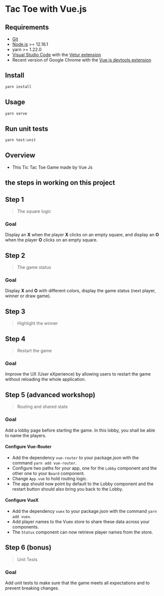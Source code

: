 # Tac Toe with Vue.js 


## Requirements

- [Git](https://git-scm.com/)
- [Node.js](https://nodejs.org/en/) >= 12.16.1
- yarn >= 1.22.0
- [Visual Studio Code](https://code.visualstudio.com/) with the [Vetur extension](https://marketplace.visualstudio.com/items?itemName=octref.vetur)
- Recent version of Google Chrome with the [Vue.js devtools extension](https://chrome.google.com/webstore/detail/vuejs-devtools/nhdogjmejiglipccpnnnanhbledajbpd)

## Install

```bash
yarn install
```

## Usage

```bash
yarn serve
```

## Run unit tests

```bash
yarn test:unit
```

##  Overview

- This Tic Tac Toe Game made by Vue Js


## the steps in working on this project

##  Step 1

> The square logic

### Goal

Display an **X** when the player **X** clicks on an empty square, and display an **O** when the player **O** clicks on an empty square.


##  Step 2

> The game status

### Goal

Display **X** and **O** with different colors, display the game status (next player, winner or draw game).


##  Step 3

> Highlight the winner


##  Step 4

> Restart the game

### Goal

Improve the UX (User eXperience) by allowing users to restart the game without reloading the whole application.


##  Step 5 (advanced workshop)

> Routing and shared state

### Goal

Add a lobby page before starting the game. In this lobby, you shall be able to name the players.


#### Configure Vue-Router

- Add the dependency `vue-router` to your package.json with the command `yarn add vue-router`.
- Configure two paths for your app, one for the `Lobby` component and the other one to your `Board` component.
- Change `App.vue` to hold routing logic.
- The app should now point by default to the Lobby component and the restart button should also bring you back to the Lobby.

#### Configure VueX

- Add the dependency `vuex` to your package.json with the command `yarn add vuex`.
- Add player names to the Vuex store to share these data across your components.
- The `Status` component can now retrieve player names from the store.

##  Step 6 (bonus)

> Unit Tests

### Goal

Add unit tests to make sure that the game meets all expectations and to prevent breaking changes.


